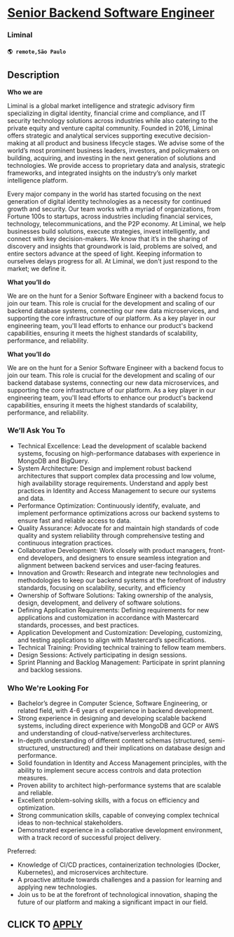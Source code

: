 # [Senior Backend Software Engineer](https://www.remotewlb.com/apply/senior-backend-software-engineer-133303)  
### Liminal  
#### `🌎 remote,São Paulo`  

## Description

 **Who we are**

Liminal is a global market intelligence and strategic advisory firm specializing in digital identity, financial crime and compliance, and IT security technology solutions across industries while also catering to the private equity and venture capital community. Founded in 2016, Liminal offers strategic and analytical services supporting executive decision-making at all product and business lifecycle stages. We advise some of the world’s most prominent business leaders, investors, and policymakers on building, acquiring, and investing in the next generation of solutions and technologies. We provide access to proprietary data and analysis, strategic frameworks, and integrated insights on the industry’s only market intelligence platform.

  

Every major company in the world has started focusing on the next generation of digital identity technologies as a necessity for continued growth and security. Our team works with a myriad of organizations, from Fortune 100s to startups, across industries including financial services, technology, telecommunications, and the P2P economy. At Liminal, we help businesses build solutions, execute strategies, invest intelligently, and connect with key decision-makers. We know that it’s in the sharing of discovery and insights that groundwork is laid, problems are solved, and entire sectors advance at the speed of light. Keeping information to ourselves delays progress for all. At Liminal, we don't just respond to the market; we define it.

  

 **What you’ll do**

We are on the hunt for a Senior Software Engineer with a backend focus to join our team. This role is crucial for the development and scaling of our backend database systems, connecting our new data microservices, and supporting the core infrastructure of our platform. As a key player in our engineering team, you'll lead efforts to enhance our product's backend capabilities, ensuring it meets the highest standards of scalability, performance, and reliability.

  

 **What you’ll do**

We are on the hunt for a Senior Software Engineer with a backend focus to join our team. This role is crucial for the development and scaling of our backend database systems, connecting our new data microservices, and supporting the core infrastructure of our platform. As a key player in our engineering team, you'll lead efforts to enhance our product's backend capabilities, ensuring it meets the highest standards of scalability, performance, and reliability.

  

### We’ll Ask You To

* Technical Excellence: Lead the development of scalable backend systems, focusing on high-performance databases with experience in MongoDB and BigQuery.
* System Architecture: Design and implement robust backend architectures that support complex data processing and low volume, high availability storage requirements. Understand and apply best practices in Identity and Access Management to secure our systems and data.
* Performance Optimization: Continuously identify, evaluate, and implement performance optimizations across our backend systems to ensure fast and reliable access to data.
* Quality Assurance: Advocate for and maintain high standards of code quality and system reliability through comprehensive testing and continuous integration practices.
* Collaborative Development: Work closely with product managers, front-end developers, and designers to ensure seamless integration and alignment between backend services and user-facing features.
* Innovation and Growth: Research and integrate new technologies and methodologies to keep our backend systems at the forefront of industry standards, focusing on scalability, security, and efficiency
* Ownership of Software Solutions: Taking ownership of the analysis, design, development, and delivery of software solutions.
* Defining Application Requirements: Defining requirements for new applications and customization in accordance with Mastercard standards, processes, and best practices.
* Application Development and Customization: Developing, customizing, and testing applications to align with Mastercard’s specifications.
* Technical Training: Providing technical training to fellow team members.
* Design Sessions: Actively participating in design sessions.
* Sprint Planning and Backlog Management: Participate in sprint planning and backlog sessions.

  

### Who We're Looking For

* Bachelor’s degree in Computer Science, Software Engineering, or related field, with 4-6 years of experience in backend development.
* Strong experience in designing and developing scalable backend systems, including direct experience with MongoDB and GCP or AWS and understanding of cloud-native/serverless architectures.
* In-depth understanding of different content schemas (structured, semi-structured, unstructured) and their implications on database design and performance.
* Solid foundation in Identity and Access Management principles, with the ability to implement secure access controls and data protection measures.
* Proven ability to architect high-performance systems that are scalable and reliable.
* Excellent problem-solving skills, with a focus on efficiency and optimization.
* Strong communication skills, capable of conveying complex technical ideas to non-technical stakeholders.
* Demonstrated experience in a collaborative development environment, with a track record of successful project delivery.

Preferred:

* Knowledge of CI/CD practices, containerization technologies (Docker, Kubernetes), and microservices architecture.
* A proactive attitude towards challenges and a passion for learning and applying new technologies.
* Join us to be at the forefront of technological innovation, shaping the future of our platform and making a significant impact in our field.

  

  
## CLICK TO [APPLY](https://www.remotewlb.com/apply/senior-backend-software-engineer-133303)

